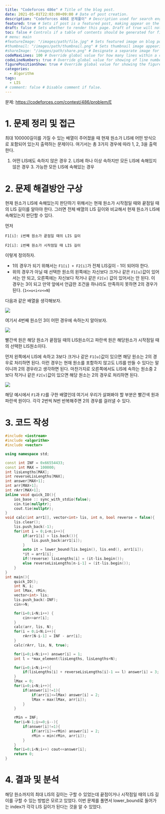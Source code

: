 ```yaml
---
title: "Codeforces 486e" # Title of the blog post.
date: 2021-05-01T22:03:00+09:00 # Date of post creation.
description: "Codeforces 486E 문제풀이" # Description used for search engine.
featured: true # Sets if post is a featured post, making appear on the home page side bar.
draft: false # Sets whether to render this page. Draft of true will not be rendered.
toc: false # Controls if a table of contents should be generated for first-level links automatically.
# menu: main
#featureImage: "/images/path/file.jpg" # Sets featured image on blog post.
#thumbnail: "/images/path/thumbnail.png" # Sets thumbnail image appearing inside card on homepage.
#shareImage: "/images/path/share.png" # Designate a separate image for social media sharing.
codeMaxLines: 100 # Override global value for how many lines within a code block before auto-collapsing.
codeLineNumbers: true # Override global value for showing of line numbers within code block.
figurePositionShow: true # Override global value for showing the figure label.
categories:
  - Algorithm
tags:
  - LIS
# comment: false # Disable comment if false.
---
```


문제: https://codeforces.com/contest/486/problem/E

# 1. 문제 정리 및 접근
최대 100000길이를 가질 수 있는 배열이 주어졌을 때 현재 원소가 LIS에 어떤 방식으로 포함되어 있는지 출력하는 문제이다. 여기서는 총 3가지 경우에 따라 1, 2, 3을 출력한다.

  1. 어떤 LIS에도 속하지 않은 경우
    2. LIS에 하나 이상 속하지만 모든 LIS에 속해있지 않은 경우
    3. 가능한 모든 LIS에 속해있는 경우

# 2. 문제 해결방안 구상

현재 원소가 LIS에 속해있는지 판단하기 위해서는 현재 원소가 시작점일 때와 끝점일 때의 LIS 길이를 알아야 한다. 그러면 전체 배열의 LIS 길이와 비교해서 현재 원소가 LIS에 속해있는지 판단할 수 있다.

먼저

`F1[i]: i번째 원소가 끝점일 때의 LIS 길이 `

`F2[i]: i번째 원소가 시작점일 때 LIS 길이 `

이렇게 정의하자.

- 1의 경우가 되기 위해서는 `F1[i] + F2[i]`가 전체 LIS길이 - 1이 되어야 한다.
- 위의 경우가 아닐 때 선택한 원소의 왼쪽에는 자신보다 크거나 같은 `F1[u]`값이 있어서는 안 되고, 오른쪽에는 자신보다 작거나 같은 `F2[v]` 값이 있어서는 안 된다. 이 경우는 3이 되고 만약 앞에서 언급한 조건을 하나라도 만족하지 못하면 2의 경우가 된다. (`1<=u<i<v<=N`)

다음과 같은 배열을 생각해보자.

![](/images/codeforces_486e_img.png)

여기서 4번째 원소인 3이 어떤 경우에 속하는지 알아보자.

![](/images/codeforces_486e_img1.png)

빨간색 원은 해당 원소가 끝점일 때의 LIS원소이고 파란색 원은 해당원소가 시작점일 때의 선택한 LIS원소이다. 

먼저 왼쪽에서 LIS에 속하고 3보다 크거나 같은 `F1[u]`값이 있으면 해당 원소는 2의 경우로 처리하면 된다. 이런 경우는 현재 원소를 포함하지 않고도 LIS를 만들 수 있다는 말이니까 2의 경우라고 생각하면 된다. 마찬가지로 오른쪽에서도 LIS에 속하는 원소중 2보다 작거나 같은 `F2[v]`값이 있으면 해당 원소는 2의 경우로 처리하면 된다. 

![](/images/codeforces_486e_img2.png)

해당 예시에서 `F1`과 `F2`를 구한 배열인데 여기서 우리가 살펴봐야 할 부분은 빨간색 원과 파란색 원이다. 각각 2번씩 N번 반복해주면 2의 경우를 걸러낼 수 있다.


# 3. 코드 작성

```c++
#include <iostream>
#include <algorithm>
#include <vector>

using namespace std;

const int INF = 0x66554433;
const int MAX = 100000;
int lisLengths[MAX];
int reverseLisLengths[MAX];
int answer[MAX+1];
int arr[MAX+1];
int rArr[MAX+1];
inline void quick_IO(){
    ios_base :: sync_with_stdio(false);
    cin.tie(nullptr);
    cout.tie(nullptr);
}
void calc(int arr1[], vector<int> lis, int n, bool reverse = false){
    lis.clear();
    lis.push_back(-1);
    for(int i = 0;i<n;i++){
        if(arr1[i] > lis.back()){
            lis.push_back(arr1[i]);
        }
        auto it = lower_bound(lis.begin(), lis.end(), arr1[i]);
        *it = arr1[i];
        if(!reverse) lisLengths[i] = (it-lis.begin());
        else reverseLisLengths[n-i-1] = (it-lis.begin());
    }
}
int main(){
    quick_IO();
    int N, i;
    int lMax, rMin;
    vector<int> lis;
    lis.push_back(-INF);
    cin>>N;

    for(i=0;i<N;i++) {
        cin>>arr[i];
    }
    calc(arr, lis, N);
    for(i = 0;i<N;i++){
        rArr[N-i-1] = INF - arr[i];
    }
    calc(rArr, lis, N, true);

    for(i=0;i<N;i++) answer[i] = 1;
    int l = *max_element(lisLengths, lisLengths+N);

    for(i=0;i<N;i++){
        if(lisLengths[i] + reverseLisLengths[i]-1 == l) answer[i] = 3;
    }
    lMax = 0;
    for(i=0;i<N;i++){
        if(answer[i]!=1){
            if(arr[i]<=lMax) answer[i] = 2;
            lMax = max(lMax, arr[i]);
        }
    }

    rMin = INF;
    for(i=N-1;i>=0;i--){
        if(answer[i]!=1){
            if(arr[i]>=rMin) answer[i] = 2;
            rMin = min(rMin, arr[i]);
        }
    }
    for(i=0;i<N;i++) cout<<answer[i];
    return 0;
}
```


# 4. 결과 및 분석

해당 원소까지의 최대 LIS의 길이는 구할 수 있었는데 끝점이거나 시작점일 때의 LIS 길이를 구할 수 있는 방법은 모르고 있었다. 이번 문제를 풀면서 lower_bound로 들어가는 index가 각각 LIS 길이가 된다는 것을 알 수 있었다. 

